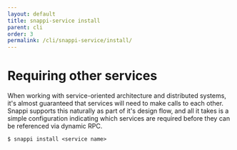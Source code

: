 ```yaml
---
layout: default
title: snappi-service install
parent: cli
order: 3
permalink: /cli/snappi-service/install/
---
```


# Requiring other services

When working with service-oriented architecture and distributed systems, it's almost guaranteed that services will 
need to make calls to each other. Snappi supports this naturally as part of it's design flow, and all it takes is 
a simple configuration indicating which services are required before they can be referenced via dynamic RPC.

```
$ snappi install <service name>
```